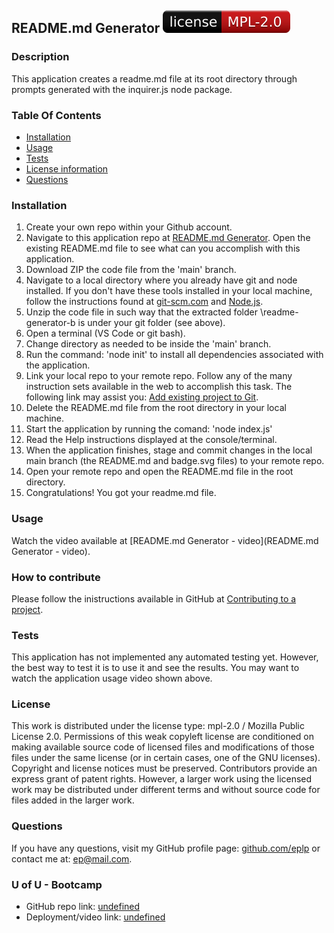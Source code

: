 ## README.md Generator   ![](assets/images/badge.svg)
### Description
This application creates a readme.md file at its root directory through prompts generated with the inquirer.js node package.
### Table Of Contents
- [Installation](#installation)
- [Usage](#usage)
- [Tests](#tests)
- [License information](#license)
- [Questions](#questions)

### Installation  
1. Create your own repo within your Github account.
2. Navigate to this application repo at [README.md Generator](https://github.com/eplp/readme-generator-b). Open the existing README.md file to see what can you accomplish with this application.
3. Download ZIP the code file from the 'main' branch.
4. Navigate to a local directory where you already have git and node installed. If you don't have these tools installed in your local machine, follow the instructions found at [git-scm.com](https://git-scm.com/) and [Node.js](https://nodejs.org/en).
5. Unzip the code file in such way that the extracted folder \readme-generator-b is under your git folder (see above).
6. Open a terminal (VS Code or git bash).
7. Change directory as needed to be inside the 'main' branch.
8. Run the command: 'node init' to install all dependencies associated with the application.
9. Link your local repo to your remote repo. Follow any of the many instruction sets available in the web to accomplish this task. The following link may assist you: [Add existing project to Git](https://gist.github.com/alexpchin/102854243cd066f8b88e).
10. Delete the README.md file from the root directory in your local machine.
11. Start the application by running the comand: 'node index.js'
12. Read the Help instructions displayed at the console/terminal.
13. When the application finishes, stage and commit changes in the local main branch (the README.md and badge.svg files) to your remote repo.
14. Open your remote repo and open the README.md file in the root directory.
15. Congratulations! You got your readme.md file.

### Usage
Watch the video available at [README.md Generator - video](README.md Generator - video).
### How to contribute
Please follow the inistructions available in GitHub at [Contributing to a project](https://docs.github.com/en/get-started/exploring-projects-on-github/contributing-to-a-project).

### Tests
This application has not implemented any automated testing yet. However, the best way to test it is to use it and see the results. You may want to watch the application usage video shown above.

### License
This work is distributed under the license type: mpl-2.0 / Mozilla Public License 2.0. Permissions of this weak copyleft license are conditioned on making available source code of licensed files and modifications of those files under the same license (or in certain cases, one of the GNU licenses). Copyright and license notices must be preserved. Contributors provide an express grant of patent rights. However, a larger work using the licensed work may be distributed under different terms and without source code for files added in the larger work.
### Questions
If you have any questions, visit my GitHub profile page: [github.com/eplp](github.com/eplp) or contact me at: [ep@mail.com](mailto:ep@mail.com).
### U of U - Bootcamp
- GitHub repo link: [undefined](undefined)
- Deployment/video link: [undefined](undefined)
